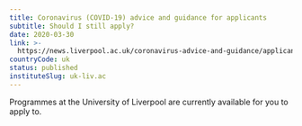 ```yaml
---
title: Coronavirus (COVID-19) advice and guidance for applicants
subtitle: Should I still apply?
date: 2020-03-30
link: >-
  https://news.liverpool.ac.uk/coronavirus-advice-and-guidance/applicants/
countryCode: uk
status: published
instituteSlug: uk-liv.ac
---
```

Programmes at the University of Liverpool are currently available for you to apply to.
